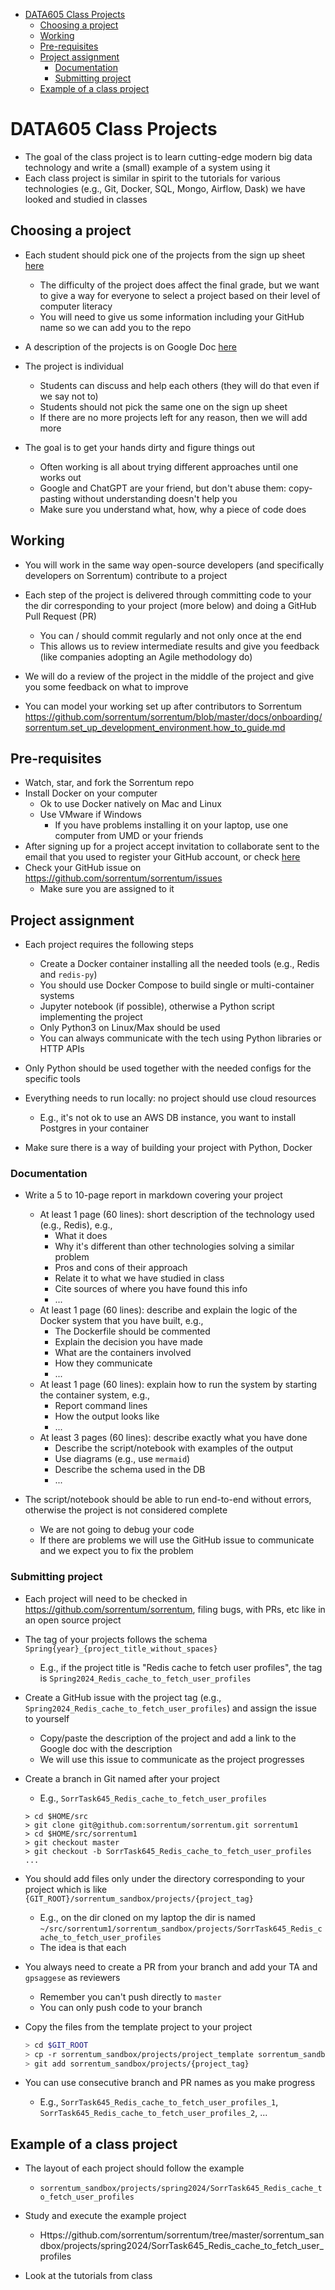 

<!-- toc -->

- [DATA605 Class Projects](#data605-class-projects)
  * [Choosing a project](#choosing-a-project)
  * [Working](#working)
  * [Pre-requisites](#pre-requisites)
  * [Project assignment](#project-assignment)
    + [Documentation](#documentation)
    + [Submitting project](#submitting-project)
  * [Example of a class project](#example-of-a-class-project)

<!-- tocstop -->

<!--ts-->

<!--te-->

# DATA605 Class Projects

- The goal of the class project is to learn cutting-edge modern big data
  technology and write a (small) example of a system using it
- Each class project is similar in spirit to the tutorials for various
  technologies (e.g., Git, Docker, SQL, Mongo, Airflow, Dask) we have looked and
  studied in classes

## Choosing a project

- Each student should pick one of the projects from the sign up sheet
  [here](https://docs.google.com/spreadsheets/d/1nwjIvXgEaxH_M21k8hYebVbFPLWh7UNglLUlh11psAs)
  - The difficulty of the project does affect the final grade, but we want to
    give a way for everyone to select a project based on their level of computer
    literacy
  - You will need to give us some information including your GitHub name so we
    can add you to the repo
- A description of the projects is on Google Doc
  [here](https://docs.google.com/document/d/1GEOmfpBUXiCua18wR1Hx1OMUVlku-1of)

- The project is individual
  - Students can discuss and help each others (they will do that even if we say
    not to)
  - Students should not pick the same one on the sign up sheet
  - If there are no more projects left for any reason, then we will add more

- The goal is to get your hands dirty and figure things out
  - Often working is all about trying different approaches until one works out
  - Google and ChatGPT are your friend, but don't abuse them: copy-pasting
    without understanding doesn't help you
  - Make sure you understand what, how, why a piece of code does

## Working

- You will work in the same way open-source developers (and specifically
  developers on Sorrentum) contribute to a project

- Each step of the project is delivered through committing code to your the dir
  corresponding to your project (more below) and doing a GitHub Pull Request
  (PR)
  - You can / should commit regularly and not only once at the end
  - This allows us to review intermediate results and give you feedback (like
    companies adopting an Agile methodology do)
- We will do a review of the project in the middle of the project and give you
  some feedback on what to improve

- You can model your working set up after contributors to Sorrentum
  https://github.com/sorrentum/sorrentum/blob/master/docs/onboarding/sorrentum.set_up_development_environment.how_to_guide.md

## Pre-requisites

- Watch, star, and fork the Sorrentum repo
- Install Docker on your computer
  - Ok to use Docker natively on Mac and Linux
  - Use VMware if Windows
    - If you have problems installing it on your laptop, use one computer from
      UMD or your friends
- After signing up for a project accept invitation to collaborate sent to the
  email that you used to register your GitHub account, or check
  [here](https://github.com/sorrentum/sorrentum/invitations)
- Check your GitHub issue on https://github.com/sorrentum/sorrentum/issues
  - Make sure you are assigned to it

## Project assignment

- Each project requires the following steps
  - Create a Docker container installing all the needed tools (e.g., Redis and
    `redis-py`)
  - You should use Docker Compose to build single or multi-container systems
  - Jupyter notebook (if possible), otherwise a Python script implementing the
    project
  - Only Python3 on Linux/Max should be used
  - You can always communicate with the tech using Python libraries or HTTP APIs

- Only Python should be used together with the needed configs for the specific
  tools
- Everything needs to run locally: no project should use cloud resources
  - E.g., it's not ok to use an AWS DB instance, you want to install Postgres in
    your container
- Make sure there is a way of building your project with Python, Docker

### Documentation

- Write a 5 to 10-page report in markdown covering your project
  - At least 1 page (60 lines): short description of the technology used (e.g.,
    Redis), e.g.,
    - What it does
    - Why it's different than other technologies solving a similar problem
    - Pros and cons of their approach
    - Relate it to what we have studied in class
    - Cite sources of where you have found this info
    - ...
  - At least 1 page (60 lines): describe and explain the logic of the Docker
    system that you have built, e.g.,
    - The Dockerfile should be commented
    - Explain the decision you have made
    - What are the containers involved
    - How they communicate
    - ...
  - At least 1 page (60 lines): explain how to run the system by starting the
    container system, e.g.,
    - Report command lines
    - How the output looks like
    - ...
  - At least 3 pages (60 lines): describe exactly what you have done
    - Describe the script/notebook with examples of the output
    - Use diagrams (e.g., use `mermaid`)
    - Describe the schema used in the DB
    - ...

- The script/notebook should be able to run end-to-end without errors, otherwise
  the project is not considered complete
  - We are not going to debug your code
  - If there are problems we will use the GitHub issue to communicate and we
    expect you to fix the problem

### Submitting project

- Each project will need to be checked in
  https://github.com/sorrentum/sorrentum, filing bugs, with PRs, etc like in an
  open source project

- The tag of your projects follows the schema
  `Spring{year}_{project_title_without_spaces}`
  - E.g., if the project title is "Redis cache to fetch user profiles", the tag
    is `Spring2024_Redis_cache_to_fetch_user_profiles`

- Create a GitHub issue with the project tag (e.g.,
  `Spring2024_Redis_cache_to_fetch_user_profiles`) and assign the issue to
  yourself
  - Copy/paste the description of the project and add a link to the Google doc
    with the description
  - We will use this issue to communicate as the project progresses

- Create a branch in Git named after your project
  - E.g., `SorrTask645_Redis_cache_to_fetch_user_profiles`
  ```
  > cd $HOME/src
  > git clone git@github.com:sorrentum/sorrentum.git sorrentum1
  > cd $HOME/src/sorrentum1
  > git checkout master
  > git checkout -b SorrTask645_Redis_cache_to_fetch_user_profiles
  ...
  ```

- You should add files only under the directory corresponding to your project
  which is like `{GIT_ROOT}/sorrentum_sandbox/projects/{project_tag}`
  - E.g., on the dir cloned on my laptop the dir is named
    `~/src/sorrentum1/sorrentum_sandbox/projects/SorrTask645_Redis_cache_to_fetch_user_profiles`
  - The idea is that each

- You always need to create a PR from your branch and add your TA and
  `gpsaggese` as reviewers
  - Remember you can't push directly to `master`
  - You can only push code to your branch

- Copy the files from the template project to your project

  ```bash
  > cd $GIT_ROOT
  > cp -r sorrentum_sandbox/projects/project_template sorrentum_sandbox/projects/{project_tag}
  > git add sorrentum_sandbox/projects/{project_tag}
  ```

- You can use consecutive branch and PR names as you make progress
  - E.g., `SorrTask645_Redis_cache_to_fetch_user_profiles_1`,
    `SorrTask645_Redis_cache_to_fetch_user_profiles_2`, ...

## Example of a class project

- The layout of each project should follow the example
  - `sorrentum_sandbox/projects/spring2024/SorrTask645_Redis_cache_to_fetch_user_profiles`

- Study and execute the example project
  - Https://github.com/sorrentum/sorrentum/tree/master/sorrentum_sandbox/projects/spring2024/SorrTask645_Redis_cache_to_fetch_user_profiles

- Look at the tutorials from class
